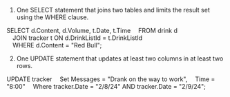 1. One SELECT statement that joins two tables and limits the result set using the WHERE clause.

SELECT d.Content, d.Volume, t.Date, t.Time
&emsp;FROM drink d<br>
&emsp;JOIN tracker t ON d.DrinkListId = t.DrinkListId<br>
&emsp;WHERE d.Content = "Red Bull";

2. One UPDATE statement that updates at least two columns in at least two rows.

UPDATE tracker
&emsp;Set Messages = "Drank on the way to work",
&emsp;Time = "8:00"
&emsp;Where tracker.Date = "2/8/24" AND tracker.Date = "2/9/24";

